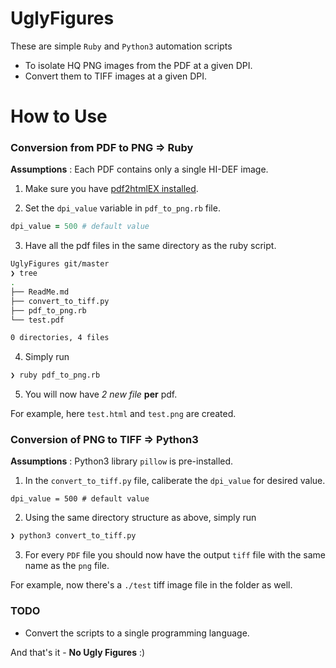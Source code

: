 # UglyFigures

These are simple `Ruby` and `Python3` automation scripts 

- To isolate HQ PNG images from the PDF at a given DPI.
- Convert them to TIFF images at a given DPI.




# How to Use

### Conversion from PDF to PNG => Ruby

**Assumptions** : Each PDF contains only a single HI-DEF image.


1. Make sure you have [pdf2htmlEX installed](https://github.com/coolwanglu/pdf2htmlEX/wiki/Download).


2. Set the `dpi_value` variable in `pdf_to_png.rb` file.

```ruby
dpi_value = 500 # default value

```

3. Have all the pdf files in the same directory as the ruby script.

```sh
UglyFigures git/master
❯ tree
.
├── ReadMe.md
├── convert_to_tiff.py
├── pdf_to_png.rb
└── test.pdf

0 directories, 4 files

```

4. Simply run

```sh
❯ ruby pdf_to_png.rb
```


5. You will now have *2 new file* **per** pdf.

For example, here `test.html` and `test.png` are created.

### Conversion of PNG to TIFF => Python3

**Assumptions** : Python3 library `pillow` is pre-installed.

1. In the `convert_to_tiff.py` file, caliberate the `dpi_value` for desired value.

```python3
dpi_value = 500 # default value

```


2. Using the same directory structure as above, simply run

```sh
❯ python3 convert_to_tiff.py
```

3. For every `PDF` file you should now have the output `tiff` file with the same name as the `png` file.

For example, now there's a `./test` tiff image file in the folder as well.

### TODO
- Convert the scripts to a single programming language.


And that's it - **No Ugly Figures** :)

